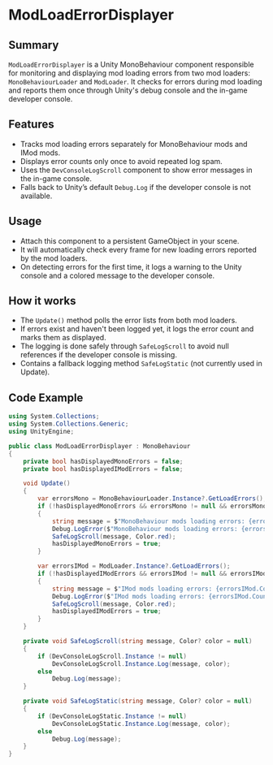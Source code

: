 
# ModLoadErrorDisplayer

## Summary
`ModLoadErrorDisplayer` is a Unity MonoBehaviour component responsible for monitoring and displaying mod loading errors from two mod loaders: `MonoBehaviourLoader` and `ModLoader`. It checks for errors during mod loading and reports them once through Unity's debug console and the in-game developer console.

## Features
- Tracks mod loading errors separately for MonoBehaviour mods and IMod mods.
- Displays error counts only once to avoid repeated log spam.
- Uses the `DevConsoleLogScroll` component to show error messages in the in-game console.
- Falls back to Unity’s default `Debug.Log` if the developer console is not available.

## Usage
- Attach this component to a persistent GameObject in your scene.
- It will automatically check every frame for new loading errors reported by the mod loaders.
- On detecting errors for the first time, it logs a warning to the Unity console and a colored message to the developer console.

## How it works
- The `Update()` method polls the error lists from both mod loaders.
- If errors exist and haven't been logged yet, it logs the error count and marks them as displayed.
- The logging is done safely through `SafeLogScroll` to avoid null references if the developer console is missing.
- Contains a fallback logging method `SafeLogStatic` (not currently used in Update).

## Code Example

```csharp
using System.Collections;
using System.Collections.Generic;
using UnityEngine;

public class ModLoadErrorDisplayer : MonoBehaviour
{
    private bool hasDisplayedMonoErrors = false;
    private bool hasDisplayedIModErrors = false;

    void Update()
    {
        var errorsMono = MonoBehaviourLoader.Instance?.GetLoadErrors();
        if (!hasDisplayedMonoErrors && errorsMono != null && errorsMono.Count > 0)
        {
            string message = $"MonoBehaviour mods loading errors: {errorsMono.Count}";
            Debug.LogError($"MonoBehaviour mods loading errors: {errorsMono.Count}, Check the Dev console for details.");
            SafeLogScroll(message, Color.red);
            hasDisplayedMonoErrors = true;
        }

        var errorsIMod = ModLoader.Instance?.GetLoadErrors();
        if (!hasDisplayedIModErrors && errorsIMod != null && errorsIMod.Count > 0)
        {
            string message = $"IMod mods loading errors: {errorsIMod.Count}";
            Debug.LogError($"IMod mods loading errors: {errorsIMod.Count}, Check the Dev console for details.");
            SafeLogScroll(message, Color.red);
            hasDisplayedIModErrors = true;
        }
    }

    private void SafeLogScroll(string message, Color? color = null)
    {
        if (DevConsoleLogScroll.Instance != null)
            DevConsoleLogScroll.Instance.Log(message, color);
        else
            Debug.Log(message);
    }

    private void SafeLogStatic(string message, Color? color = null)
    {
        if (DevConsoleLogStatic.Instance != null)
            DevConsoleLogStatic.Instance.Log(message, color);
        else
            Debug.Log(message);
    }
}
```